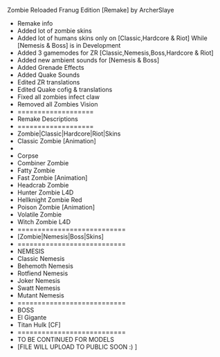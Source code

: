 Zombie Reloaded Franug Edition [Remake] by ArcherSlaye
* Remake info
* Added lot of zombie skins
* Added lot of humans skins only on [Classic,Hardcore & Riot] While [Nemesis & Boss] is in Development
* Added 3 gamemodes for ZR [Classic,Nemesis,Boss,Hardcore & Riot]
* Added new ambient sounds for [Nemesis & Boss]
* Added Grenade Effects
* Added Quake Sounds
* Edited ZR translations
* Edited Quake cofig & translations
* Fixed all zombies infect claw
* Removed all Zombies Vision
*  ===================
* Remake Descriptions
*  ===================
* Zombie|Classic|Hardcore|Riot|Skins
* Classic Zombie [Animation]
* 
* Corpse
* Combiner Zombie
* Fatty Zombie
* Fast Zombie [Animation]
* Headcrab Zombie
* Hunter Zombie L4D
* Hellknight Zombie Red
* Poison Zombie [Animation]
* Volatile Zombie
* Witch Zombie L4D
*  ===========================
* [Zombie|Nemesis|Boss|Skins]
*  ===========================
* NEMESIS
* Classic Nemesis
* Behemoth Nemesis
* Rotfiend Nemesis
* Joker Nemesis
* Swatt Nemesis
* Mutant Nemesis
*  ===========================
* BOSS
* El Gigante
* Titan Hulk [CF]
*  ===========================
*  TO BE CONTINUED FOR MODELS
* [FILE WILL UPLOAD TO PUBLIC SOON :) ]
